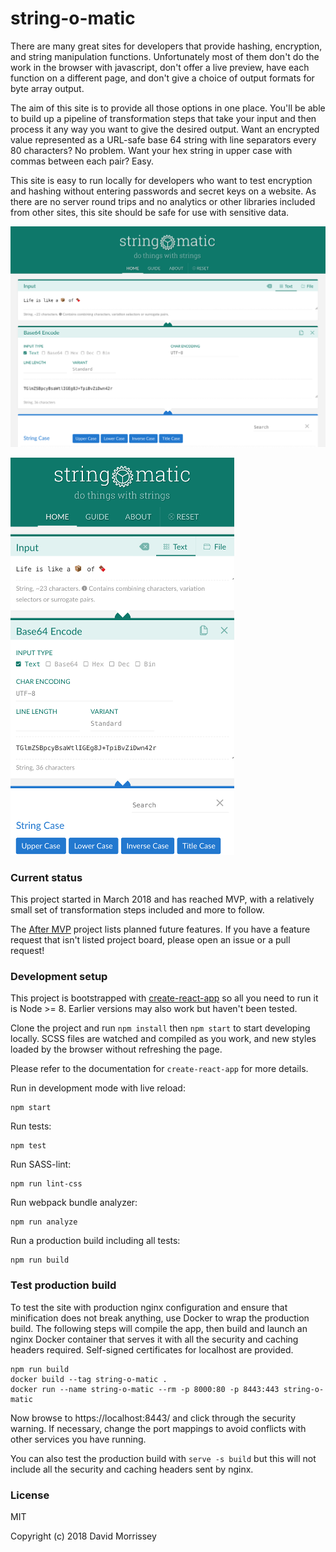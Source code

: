 # string-o-matic

There are many great sites for developers that provide hashing, encryption, and string manipulation functions.
Unfortunately most of them don't do the work in the browser with javascript, don't offer a live preview, have
each function on a different page, and don't give a choice of output formats for byte array output.

The aim of this site is to provide all those options in one place. You'll be able to build up a pipeline of
transformation steps that take your input and then process it any way you want to give the desired output.
Want an encrypted value represented as a URL-safe base 64 string with line separators every 80 characters?
No problem. Want your hex string in upper case with commas between each pair? Easy.

This site is easy to run locally for developers who want to test encryption and hashing without entering
passwords and secret keys on a website. As there are no server round trips and no analytics or other
libraries included from other sites, this site should be safe for use with sensitive data.

![Preview](docs/preview.png)

![Preview Mobile](docs/preview_mobile.png)

### Current status

This project started in March 2018 and has reached MVP, with a relatively small set of transformation steps included
and more to follow.

The [After MVP](https://github.com/string-o-matic/string-o-matic/projects/2) project lists planned future features. If
you have a feature request that isn't listed project board, please open an issue or a pull request!

### Development setup

This project is bootstrapped with [create-react-app](https://github.com/facebook/create-react-app) so all you need to
run it is Node >= 8. Earlier versions may also work but haven't been tested.

Clone the project and run `npm install` then `npm start` to start developing locally. SCSS files are watched and
compiled as you work, and new styles loaded by the browser without refreshing the page.

Please refer to the documentation for `create-react-app` for more details.

Run in development mode with live reload:

    npm start

Run tests:

    npm test

Run SASS-lint:

    npm run lint-css

Run webpack bundle analyzer:

    npm run analyze

Run a production build including all tests:

    npm run build

### Test production build

To test the site with production nginx configuration and ensure that minification does not break anything, use Docker
to wrap the production build. The following steps will compile the app, then build and launch an nginx Docker container
that serves it with all the security and caching headers required. Self-signed certificates for localhost are provided.

    npm run build
    docker build --tag string-o-matic .
    docker run --name string-o-matic --rm -p 8000:80 -p 8443:443 string-o-matic

Now browse to https://localhost:8443/ and click through the security warning. If necessary, change the port mappings to
avoid conflicts with other services you have running.

You can also test the production build with `serve -s build` but this will not include all the security and caching
headers sent by nginx.

### License

MIT

Copyright (c) 2018 David Morrissey